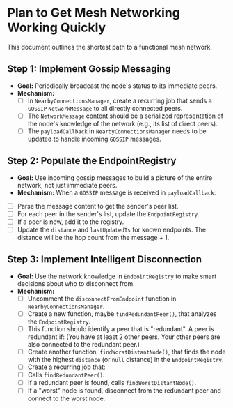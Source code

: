 # Plan to Get Mesh Networking Working Quickly

This document outlines the shortest path to a functional mesh network.

## Step 1: Implement Gossip Messaging

* **Goal:** Periodically broadcast the node's status to its immediate peers.
* **Mechanism:**
    - [ ] In `NearbyConnectionsManager`, create a recurring job that sends a `GOSSIP`
      `NetworkMessage` to all directly connected peers.
    - [ ] The `NetworkMessage` content should be a serialized representation of the node's knowledge
      of the network (e.g., its list of direct peers).
    - [ ] The `payloadCallback` in `NearbyConnectionsManager` needs to be updated to handle incoming
      `GOSSIP` messages.

## Step 2: Populate the EndpointRegistry

* **Goal:** Use incoming gossip messages to build a picture of the entire network, not just
  immediate peers.
* **Mechanism:** When a `GOSSIP` message is received in `payloadCallback`:

- [ ] Parse the message content to get the sender's peer list.
- [ ] For each peer in the sender's list, update the `EndpointRegistry`.
- [ ] If a peer is new, add it to the registry.
- [ ] Update the `distance` and `lastUpdatedTs` for known endpoints. The distance will be
  the hop count from the message + 1.

## Step 3: Implement Intelligent Disconnection

* **Goal:** Use the network knowledge in `EndpointRegistry` to make smart decisions about who to
  disconnect from.
* **Mechanism:**
    - [ ]   Uncomment the `disconnectFromEndpoint` function in `NearbyConnectionsManager`.
    - [ ]   Create a new function, maybe `findRedundantPeer()`, that analyzes the
      `EndpointRegistry`.
    - [ ] This function should identify a peer that is "redundant". A peer is redundant if: (You
      have at least 2 other peers. Your other peers are also connected to the redundant peer.)
    - [ ]   Create another function, `findWorstDistantNode()`, that finds the node with the highest
      `distance` (or `null` distance) in the `EndpointRegistry`.
    - [ ]   Create a recurring job that:
    - [ ]   Calls `findRedundantPeer()`.
    - [ ]   If a redundant peer is found, calls `findWorstDistantNode()`.
    - [ ]  If a "worst" node is found, disconnect from the redundant peer and connect to the worst
      node.
